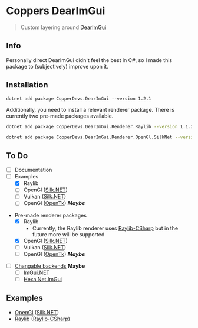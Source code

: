 # Coppers DearImGui

> Custom layering around [DearImGui](https://github.com/ocornut/imgui)

## Info

Personally direct DearImGui didn't feel the best in C#, so I made this package to (subjectively) improve upon it.

## Installation

```
dotnet add package CopperDevs.DearImGui --version 1.2.1
```

Additionally, you need to install a relevant renderer package. There is currently two pre-made packages available.

```bash
dotnet add package CopperDevs.DearImGui.Renderer.Raylib --version 1.1.2
```

```bash
dotnet add package CopperDevs.DearImGui.Renderer.OpenGl.SilkNet --version 1.0.4
```

## To Do

- [ ] Documentation
- [ ] Examples
    - [X] Raylib
    - [ ] OpenGl ([Silk.NET](https://github.com/dotnet/Silk.NET))
    - [ ] Vulkan ([Silk.NET](https://github.com/dotnet/Silk.NET))
    - [ ] OpenGl ([OpenTk](https://github.com/opentk/opentk)) ***Maybe***
- Pre-made renderer packages
  - [X] Raylib
      - Currently, the Raylib renderer uses [Raylib-CSharp](https://github.com/MrScautHD/Raylib-CSharp) but in the future more will be supported
  - [X] OpenGl ([Silk.NET](https://github.com/dotnet/Silk.NET))
  - [ ] Vulkan ([Silk.NET](https://github.com/dotnet/Silk.NET))
  - [ ] OpenGl ([OpenTk](https://github.com/opentk/opentk)) ***Maybe***
- [ ] [Changable backends](https://github.com/copperdevs/CopperDevs.DearImGui/tree/multi-backends) **Maybe**
    - [ ] [ImGui.NET](https://github.com/ImGuiNET/ImGui.NET)
    - [ ] [Hexa.Net.ImGui](https://www.nuget.org/packages/Hexa.NET.ImGui/)

## Examples

- [OpenGl](https://github.com/copperdevs/CopperDevs.DearImGui/tree/master/CopperDevs.DearImGui.Renderer.OpenGl.SilkNet) ([Silk.NET](https://github.com/dotnet/Silk.NET))
- [Raylib](https://github.com/copperdevs/CopperDevs.DearImGui/tree/master/CopperDevs.DearImGui.Renderer.Raylib) ([Raylib-CSharp](https://github.com/MrScautHD/Raylib-CSharp))